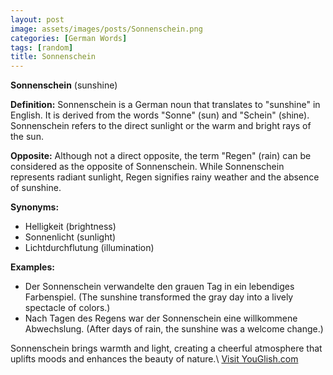 ```yaml
---
layout: post
image: assets/images/posts/Sonnenschein.png
categories: [German Words]
tags: [random]
title: Sonnenschein
---
```


**Sonnenschein** (sunshine)

**Definition:**
Sonnenschein is a German noun that translates to "sunshine" in English. It is derived from the words "Sonne" (sun) and "Schein" (shine). Sonnenschein refers to the direct sunlight or the warm and bright rays of the sun.

**Opposite:**
Although not a direct opposite, the term "Regen" (rain) can be considered as the opposite of Sonnenschein. While Sonnenschein represents radiant sunlight, Regen signifies rainy weather and the absence of sunshine.

**Synonyms:**
- Helligkeit (brightness)
- Sonnenlicht (sunlight)
- Lichtdurchflutung (illumination)

**Examples:**
- Der Sonnenschein verwandelte den grauen Tag in ein lebendiges Farbenspiel. (The sunshine transformed the gray day into a lively spectacle of colors.)
- Nach Tagen des Regens war der Sonnenschein eine willkommene Abwechslung. (After days of rain, the sunshine was a welcome change.)

Sonnenschein brings warmth and light, creating a cheerful atmosphere that uplifts moods and enhances the beauty of nature.\ <a id="yg-widget-0" class="youglish-widget" data-query="Sonnenschein" data-lang="german" data-components="8412" data-auto-start="0" data-bkg-color="theme_light" data-title="How%20to%20pronounce%20Sonnenschein%20in%20German"  rel="nofollow" href="https://youglish.com">Visit YouGlish.com</a><script async src="https://youglish.com/public/emb/widget.js" charset="utf-8"></script>